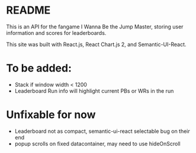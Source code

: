 # README

This is an API for the fangame I Wanna Be the Jump Master, storing user information and scores for leaderboards.

This site was built with React.js, React Chart.js 2, and Semantic-UI-React.

# To be added:

* Stack if window width < 1200
* Leaderboard Run info will highlight current PBs or WRs in the run

# Unfixable for now

* Leaderboard not as compact, semantic-ui-react selectable bug on their end
* popup scrolls on fixed datacontainer, may need to use hideOnScroll

